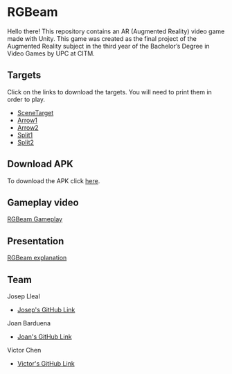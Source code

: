 # RGBeam
Hello there! 
This repository contains an AR (Augmented Reality) video game made with Unity. This game was created as the final project of the Augmented Reality subject in the third year of the Bachelor’s Degree in Video Games by UPC at CITM.

## Targets
Click on the links to download the targets. You will need to print them in order to play.
- [SceneTarget](https://github.com/JosepLleal/RGBeam/raw/master/Targets/marker.jpg)
- [Arrow1](https://github.com/JosepLleal/RGBeam/raw/master/Targets/Arrow.jpg)
- [Arrow2](https://github.com/JosepLleal/RGBeam/raw/master/Targets/arrow2.jpg)
- [Split1](https://github.com/JosepLleal/RGBeam/raw/master/Targets/split.jpg)
- [Split2](https://github.com/JosepLleal/RGBeam/raw/master/Targets/split2.jpg)

## Download APK
To download the APK click [here](https://github.com/JosepLleal/RGBeam/releases/download/0.1/RGBeam.apk).
 
## Gameplay video
[RGBeam Gameplay](https://youtu.be/9jS6Bpy3YF0)

## Presentation
[RGBeam explanation](https://docs.google.com/presentation/d/1j1BNdEeZZ7mP_DVX_iisnyxmkXpLH4oqn6tvR4jTj08/edit?usp=sharing)

## Team
Josep Lleal
   - [Josep's GitHub Link](https://github.com/JosepLleal)

Joan Barduena
   - [Joan's GitHub Link](https://github.com/JoanBarduena)
   
Víctor Chen
   - [Victor's GitHub Link](https://github.com/Scarzard)
